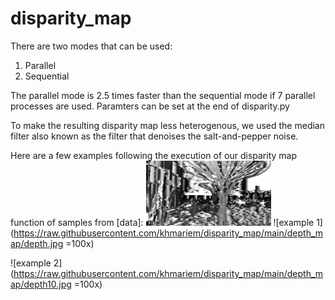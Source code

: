 # disparity_map

There are two modes that can be used:
1. Parallel
2. Sequential

The parallel mode is 2.5 times faster than the sequential mode if 7 parallel processes are used.
Paramters can be set at the end of disparity.py

To make the resulting disparity map less heterogenous, we used the median filter
also known as the filter that denoises the salt-and-pepper noise.

Here are a few examples following the execution of our disparity map function of samples from [data]:
<img src="https://raw.githubusercontent.com/khmariem/disparity_map/main/depth_map/depth.jpg" alt="drawing" width="200"/>
![example 1](https://raw.githubusercontent.com/khmariem/disparity_map/main/depth_map/depth.jpg =100x)

![example 2](https://raw.githubusercontent.com/khmariem/disparity_map/main/depth_map/depth10.jpg =100x)
